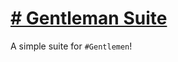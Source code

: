 # <a href="https://gentleman-station.github.io"> # Gentleman Suite </a>

A simple suite for `#Gentlemen`!
